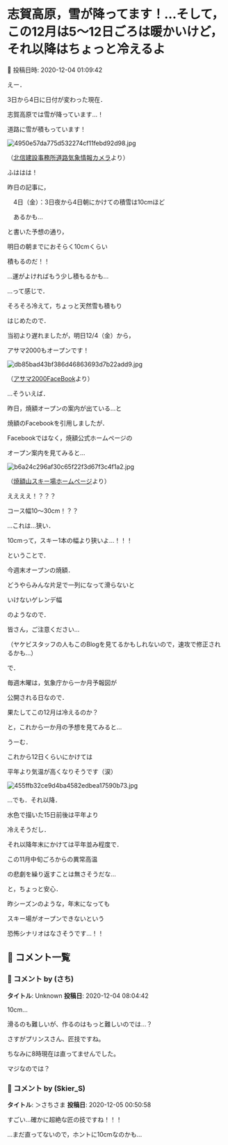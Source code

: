 # 志賀高原，雪が降ってます！…そして，この12月は5～12日ごろは暖かいけど，それ以降はちょっと冷えるよ

📅 投稿日時: 2020-12-04 01:09:42

えー．


3日から4日に日付が変わった現在．


志賀高原では雪が降っています…！


道路に雪が積もっています！




![4950e57da775d532274cf11febd92d98.jpg](images/4950e57da775d532274cf11febd92d98.jpg)




（[北信建設事務所道路気象情報カメラ](http://hokushin.pref-nagano-roadcamera.jp/)より）





ふははは！


昨日の記事に，


　4日（金）：3日夜から4日朝にかけての積雪は10cmほど


　あるかも…


と書いた予想の通り，


明日の朝までにおそらく10cmくらい


積もるのだ！！


…運がよければもう少し積もるかも…





…って感じで．


そろそろ冷えて，ちょっと天然雪も積もり


はじめたので．


当初より遅れましたが，明日12/4（金）から，


アサマ2000もオープンです！







![db85bad43bf386d46863693d7b22add9.jpg](images/db85bad43bf386d46863693d7b22add9.jpg)




（[アサマ2000FaceBook](https://www.facebook.com/asama2000park/photos/a.544794985545947/5459370697421660/?type=3&theater)より）





…そういえば．


昨日，焼額オープンの案内が出ている…と


焼額のFacebookを引用しましたが．


Facebookではなく，焼額公式ホームページの


オープン案内を見てみると…







![b6a24c296af30c65f22f3d67f3c4f1a2.jpg](images/b6a24c296af30c65f22f3d67f3c4f1a2.jpg)




（[焼額山スキー場ホームページ](https://www.princehotels.co.jp/ski/shiga/informations/open/)より）





ええええ！？？？


コース幅10～30cm！？？


…これは…狭い．


10cmって，スキー1本の幅より狭いよ…！！！





ということで．


今週末オープンの焼額．


どうやらみんな片足で一列になって滑らないと


いけないゲレンデ幅


のようなので．


皆さん，ご注意ください…


（ヤケビスタッフの人もこのBlogを見てるかもしれないので，速攻で修正されるかも…）





で．


毎週木曜は，気象庁から一か月予報図が


公開される日なので．


果たしてこの12月は冷えるのか？


と，これから一か月の予想を見てみると…


うーむ．


これから12日くらいにかけては


平年より気温が高くなりそうです（涙）




![455ffb32ce9d4ba4582edbea17590b73.jpg](images/455ffb32ce9d4ba4582edbea17590b73.jpg)




…でも．それ以降．


水色で描いた15日前後は平年より


冷えそうだし．


それ以降年末にかけては平年並み程度で．


この11月中旬ごろからの異常高温


の悲劇を繰り返すことは無さそうだな…


と，ちょっと安心．





昨シーズンのような，年末になっても


スキー場がオープンできないという


恐怖シナリオはなさそうです…！！

## 💬 コメント一覧

### 💬 コメント by (さち)
**タイトル**: Unknown
**投稿日**: 2020-12-04 08:04:42

10cm…

滑るのも難しいが、作るのはもっと難しいのでは…？

さすがプリンスさん、匠技ですね。

ちなみに8時現在は直ってませんでした。

マジなのでは？

### 💬 コメント by (Skier_S)
**タイトル**: ＞さちさま
**投稿日**: 2020-12-05 00:50:58

すごい…確かに超絶な匠の技ですね！！！

…まだ直ってないので，ホントに10cmなのかも…

